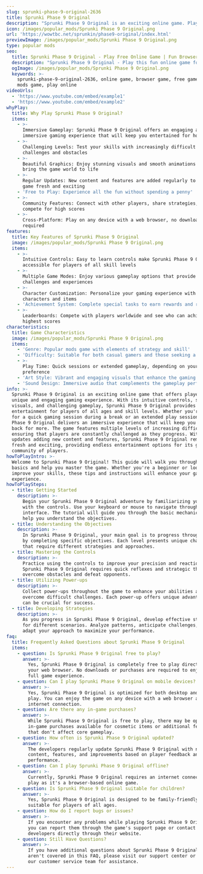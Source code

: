 ```yaml
---
slug: sprunki-phase-9-original-2636
title: Sprunki Phase 9 Original
description: "Sprunki Phase 9 Original is an exciting online game. Play for free directly in your browser!"
icon: /images/popular_mods/Sprunki Phase 9 Original.png
url: 'https://wowtbc.net/sprunkin/phase9-original/index.html'
previewImage: /images/popular_mods/Sprunki Phase 9 Original.png
type: popular mods
seo:
  title: Sprunki Phase 9 Original - Play Free Online Game | Fun Browser Games
  description: "Sprunki Phase 9 Original - Play this fun online game for free in your browser. No download required!"
  ogImage: /images/popular_mods/Sprunki Phase 9 Original.png
  keywords: >-
    sprunki-phase-9-original-2636, online game, browser game, free game, popular
    mods game, play online
videoUrls:
  - 'https://www.youtube.com/embed/example1'
  - 'https://www.youtube.com/embed/example2'
whyPlay:
  title: Why Play Sprunki Phase 9 Original?
  items:
    - >-
      Immersive Gameplay: Sprunki Phase 9 Original offers an engaging and
      immersive gaming experience that will keep you entertained for hours
    - >-
      Challenging Levels: Test your skills with increasingly difficult
      challenges and obstacles
    - >-
      Beautiful Graphics: Enjoy stunning visuals and smooth animations that
      bring the game world to life
    - >-
      Regular Updates: New content and features are added regularly to keep the
      game fresh and exciting
    - 'Free to Play: Experience all the fun without spending a penny'
    - >-
      Community Features: Connect with other players, share strategies, and
      compete for high scores
    - >-
      Cross-Platform: Play on any device with a web browser, no downloads
      required
features:
  title: Key Features of Sprunki Phase 9 Original
  image: /images/popular_mods/Sprunki Phase 9 Original.png
  items:
    - >-
      Intuitive Controls: Easy to learn controls make Sprunki Phase 9 Original
      accessible for players of all skill levels
    - >-
      Multiple Game Modes: Enjoy various gameplay options that provide different
      challenges and experiences
    - >-
      Character Customization: Personalize your gaming experience with unique
      characters and items
    - 'Achievement System: Complete special tasks to earn rewards and recognition'
    - >-
      Leaderboards: Compete with players worldwide and see who can achieve the
      highest scores
characteristics:
  title: Game Characteristics
  image: /images/popular_mods/Sprunki Phase 9 Original.png
  items:
    - 'Genre: Popular mods game with elements of strategy and skill'
    - 'Difficulty: Suitable for both casual gamers and those seeking a challenge'
    - >-
      Play Time: Quick sessions or extended gameplay, depending on your
      preference
    - 'Art Style: Vibrant and engaging visuals that enhance the gaming experience'
    - 'Sound Design: Immersive audio that complements the gameplay perfectly'
info: >-
  Sprunki Phase 9 Original is an exciting online game that offers players a
  unique and engaging gaming experience. With its intuitive controls, stunning
  visuals, and challenging gameplay, Sprunki Phase 9 Original provides hours of
  entertainment for players of all ages and skill levels. Whether you're looking
  for a quick gaming session during a break or an extended play session, Sprunki
  Phase 9 Original delivers an immersive experience that will keep you coming
  back for more. The game features multiple levels of increasing difficulty,
  ensuring that players are constantly challenged as they progress. With regular
  updates adding new content and features, Sprunki Phase 9 Original remains
  fresh and exciting, providing endless entertainment options for its growing
  community of players.
howToPlayIntro: >-
  Welcome to Sprunki Phase 9 Original! This guide will walk you through the
  basics and help you master the game. Whether you're a beginner or looking to
  improve your skills, these tips and instructions will enhance your gaming
  experience.
howToPlaySteps:
  - title: Getting Started
    description: >-
      Begin your Sprunki Phase 9 Original adventure by familiarizing yourself
      with the controls. Use your keyboard or mouse to navigate through the game
      interface. The tutorial will guide you through the basic mechanics and
      help you understand the objectives.
  - title: Understanding the Objectives
    description: >-
      In Sprunki Phase 9 Original, your main goal is to progress through levels
      by completing specific objectives. Each level presents unique challenges
      that require different strategies and approaches.
  - title: Mastering the Controls
    description: >-
      Practice using the controls to improve your precision and reaction time.
      Sprunki Phase 9 Original requires quick reflexes and strategic thinking to
      overcome obstacles and defeat opponents.
  - title: Utilizing Power-ups
    description: >-
      Collect power-ups throughout the game to enhance your abilities and
      overcome difficult challenges. Each power-up offers unique advantages that
      can be crucial for success.
  - title: Developing Strategies
    description: >-
      As you progress in Sprunki Phase 9 Original, develop effective strategies
      for different scenarios. Analyze patterns, anticipate challenges, and
      adapt your approach to maximize your performance.
faq:
  title: Frequently Asked Questions about Sprunki Phase 9 Original
  items:
    - question: Is Sprunki Phase 9 Original free to play?
      answer: >-
        Yes, Sprunki Phase 9 Original is completely free to play directly in
        your web browser. No downloads or purchases are required to enjoy the
        full game experience.
    - question: Can I play Sprunki Phase 9 Original on mobile devices?
      answer: >-
        Yes, Sprunki Phase 9 Original is optimized for both desktop and mobile
        play. You can enjoy the game on any device with a web browser and
        internet connection.
    - question: Are there any in-game purchases?
      answer: >-
        While Sprunki Phase 9 Original is free to play, there may be optional
        in-game purchases available for cosmetic items or additional features
        that don't affect core gameplay.
    - question: How often is Sprunki Phase 9 Original updated?
      answer: >-
        The developers regularly update Sprunki Phase 9 Original with new
        content, features, and improvements based on player feedback and game
        performance.
    - question: Can I play Sprunki Phase 9 Original offline?
      answer: >-
        Currently, Sprunki Phase 9 Original requires an internet connection to
        play as it's a browser-based online game.
    - question: Is Sprunki Phase 9 Original suitable for children?
      answer: >-
        Yes, Sprunki Phase 9 Original is designed to be family-friendly and
        suitable for players of all ages.
    - question: How do I report bugs or issues?
      answer: >-
        If you encounter any problems while playing Sprunki Phase 9 Original,
        you can report them through the game's support page or contact the
        developers directly through their website.
    - question: Still Have Questions?
      answer: >-
        If you have additional questions about Sprunki Phase 9 Original that
        aren't covered in this FAQ, please visit our support center or contact
        our customer service team for assistance.
---
```


